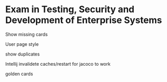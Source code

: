 # Exam in Testing, Security and Development of Enterprise Systems

Show missing cards

User page style

show duplicates 

Intellij invalidete caches/restart for jacoco to work

golden cards